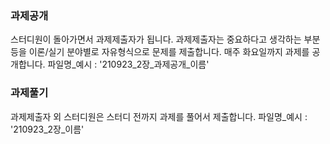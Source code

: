 ### 과제공개
스터디원이 돌아가면서 과제제출자가 됩니다.
과제제출자는 중요하다고 생각하는 부분 등을 이론/실기 분야별로 자유형식으로 문제를 제출합니다.
매주 화요일까지 과제를 공개합니다.
파일명_예시 : '210923_2장_과제공개_이름'

### 과제풀기
과제제출자 외 스터디원은 스터디 전까지 과제를 풀어서 제출합니다.
파일명_예시 : '210923_2장_이름'
